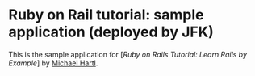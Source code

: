 # Ruby on Rail tutorial: sample application (deployed by JFK)

This is the sample application for
[*Ruby on Rails Tutorial: Learn Rails by Example*]
by [Michael Hartl](http://michaelhartl.com).